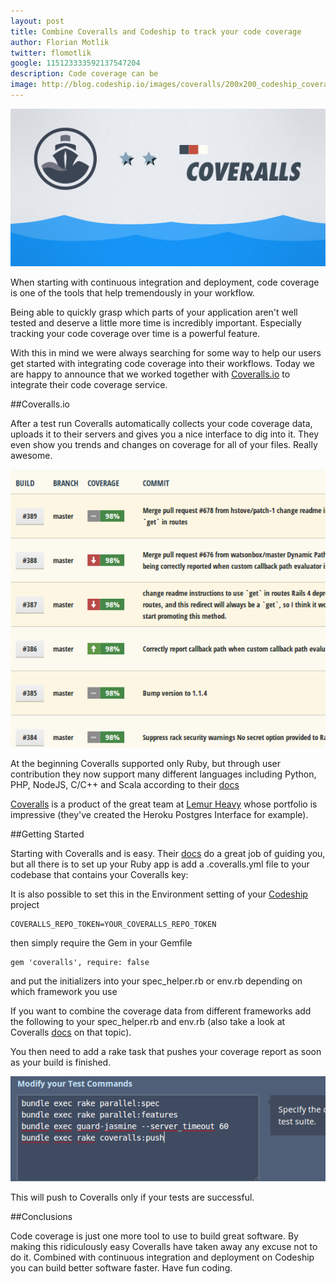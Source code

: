 ```yaml
---
layout: post
title: Combine Coveralls and Codeship to track your code coverage
author: Florian Motlik
twitter: flomotlik
google: 115123333592137547204
description: Code coverage can be
image: http://blog.codeship.io/images/coveralls/200x200_codeship_coveralls_integration.png
---
```


![Coveralls UI](/images/coveralls/codeship_coveralls_integration.png)

When starting with continuous integration and deployment, code
coverage is one of the tools that help tremendously in your workflow.

Being able to quickly grasp which parts of your application aren't well tested and
deserve a little more time is incredibly important. Especially tracking your code coverage
over time is a powerful feature.

With this in mind we were always searching for some way to help our users get started
with integrating code coverage into their workflows. Today we are happy to announce that
we worked together with [Coveralls.io](https://coveralls.io) to integrate their code
coverage service.

##Coveralls.io

After a test run Coveralls automatically collects your code coverage data, uploads it to their servers
and gives you a nice interface to dig into it. They even show you trends and changes on coverage
for all of your files. Really awesome.

![Coveralls UI](/images/coveralls/coveralls.png)

At the beginning Coveralls supported only Ruby, but through user contribution they now support many different languages
including Python, PHP, NodeJS, C/C++ and Scala according to their [docs](https://coveralls.io/docs)

[Coveralls](https://coveralls.io) is a product of the great team at [Lemur Heavy](http://lemurheavy.com/)
whose portfolio is impressive (they've created the Heroku Postgres Interface for example).

##Getting Started

Starting with Coveralls and is easy. Their [docs](https://coveralls.io/docs/ruby) do a great job of guiding
you, but all there is to set up your Ruby app is add a .coveralls.yml file to your codebase that contains
your Coveralls key:

<script src="https://gist.github.com/flomotlik/5459823.js"></script>

It is also possible to set this in the Environment setting of your [Codeship](https://www.codeship.io/) project

    COVERALLS_REPO_TOKEN=YOUR_COVERALLS_REPO_TOKEN

then simply require the Gem in your Gemfile

    gem 'coveralls', require: false

and put the initializers into your spec_helper.rb or env.rb depending on which framework you use

<script src="https://gist.github.com/flomotlik/5459802.js"></script>

If you want to combine the coverage data from different frameworks add the following to your spec_helper.rb
and env.rb (also take a look at Coveralls [docs](https://coveralls.io/docs/ruby) on that topic).

<script src="https://gist.github.com/flomotlik/5459801.js"></script>

You then need to add a rake task that pushes your coverage report as soon as your build is finished.

<script src="https://gist.github.com/flomotlik/5459883.js"></script>

![Coveralls UI](/images/coveralls/pushtask.png)

This will push to Coveralls only if your tests are successful.

##Conclusions

Code coverage is just one more tool to use to build great software. By making this ridiculously easy
Coveralls have taken away any excuse not to do it. Combined with continuous integration and
deployment on Codeship you can build better software faster. Have fun coding.